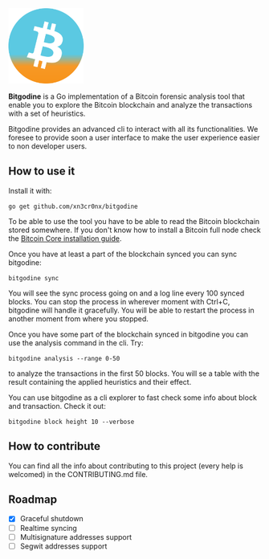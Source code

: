 <img src="./assets/bitgodine.png" width="150">


**Bitgodine** is a Go implementation of a Bitcoin forensic analysis tool that enable you to explore the Bitcoin blockchain and analyze the transactions with a set of heuristics.

Bitgodine provides an advanced cli to interact with all its functionalities. We foresee to provide soon a user interface to make the user experience easier to non developer users.

## How to use it

Install it with:

```
go get github.com/xn3cr0nx/bitgodine
```

To be able to use the tool you have to be able to read the Bitcoin blockchain stored somewhere. If you don't know how to install a Bitcoin full node check the [Bitcoin Core installation guide](https://bitcoin.org/en/full-node).

Once you have at least a part of the blockchain synced you can sync bitgodine:

```
bitgodine sync
```

You will see the sync process going on and a log line every 100 synced blocks. You can stop the process in wherever moment with Ctrl+C, bitgodine will handle it gracefully. You will be able to restart the process in another moment from where you stopped.

Once you have some part of the blockchain synced in bitgodine you can use the analysis command in the cli. Try:

```
bitgodine analysis --range 0-50
```

to analyze the transactions in the first 50 blocks. You will se a table with the result containing the applied heuristics and their effect.

You can use bitgodine as a cli explorer to fast check some info about block and transaction. Check it out:

```
bitgodine block height 10 --verbose
```

## How to contribute

You can find all the info about contributing to this project (every help is welcomed) in the CONTRIBUTING.md file.

## Roadmap

- [x] Graceful shutdown
- [ ] Realtime syncing
- [ ] Multisignature addresses support
- [ ] Segwit addresses support
